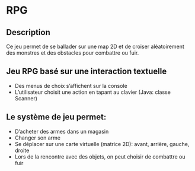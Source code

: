 # RPG

## Description

Ce jeu permet de se ballader sur une map 2D et de croiser aléatoirement des monstres et des obstacles pour combattre ou fuir. 

## Jeu RPG basé sur une interaction textuelle

- Des menus de choix s’affichent sur la console 
- L’utilisateur choisit une action en tapant au clavier (Java: classe Scanner)

## Le système de jeu permet:
- D’acheter des armes dans un magasin
- Changer son arme
- Se déplacer sur une carte virtuelle (matrice 2D): avant, arrière, gauche, droite
- Lors de la rencontre avec des objets, on peut choisir de combattre ou fuir
